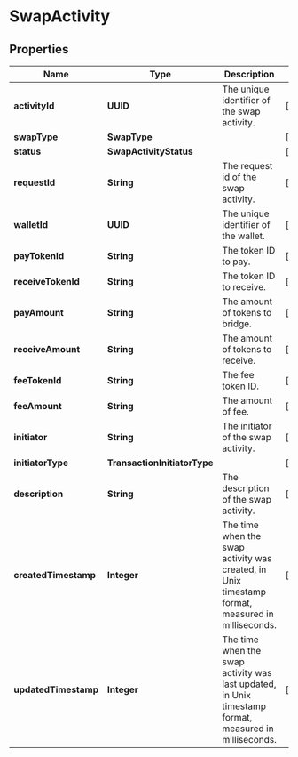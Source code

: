 

# SwapActivity


## Properties

| Name | Type | Description | Notes |
|------------ | ------------- | ------------- | -------------|
|**activityId** | **UUID** | The unique identifier of the swap activity. |  [optional] |
|**swapType** | **SwapType** |  |  [optional] |
|**status** | **SwapActivityStatus** |  |  [optional] |
|**requestId** | **String** | The request id of the swap activity. |  [optional] |
|**walletId** | **UUID** | The unique identifier of the wallet. |  [optional] |
|**payTokenId** | **String** | The token ID to pay. |  [optional] |
|**receiveTokenId** | **String** | The token ID to receive. |  [optional] |
|**payAmount** | **String** | The amount of tokens to bridge. |  [optional] |
|**receiveAmount** | **String** | The amount of tokens to receive. |  [optional] |
|**feeTokenId** | **String** | The fee token ID. |  [optional] |
|**feeAmount** | **String** | The amount of fee. |  [optional] |
|**initiator** | **String** | The initiator of the swap activity. |  [optional] |
|**initiatorType** | **TransactionInitiatorType** |  |  [optional] |
|**description** | **String** | The description of the swap activity. |  [optional] |
|**createdTimestamp** | **Integer** | The time when the swap activity was created, in Unix timestamp format, measured in milliseconds. |  [optional] |
|**updatedTimestamp** | **Integer** | The time when the swap activity was last updated, in Unix timestamp format, measured in milliseconds. |  [optional] |



